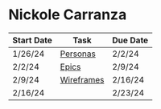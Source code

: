 # Nickole Carranza

| Start Date | Task | Due Date | 
|----------|----------|----------|
|  1/26/24  | [Personas](https://www.figma.com/file/HQ2JhJAnkDmXOmR59CxSVZ/User-Persona-Template-(Community)?type=design&node-id=705%3A309&mode=design&t=LS8FjHBHNxAbSOJ5-1)   | 2/2/24   |
| 2/2/24  |[Epics](https://docs.google.com/document/d/1WmWCdHSys4LA_qUxRb7vn0nfP0BLURISCAIUoIgvQyU/edit?usp=sharing)    |  2/9/24  |
| 2/9/24  |[Wireframes](https://www.figma.com/file/WuwrYpbWNh597XzFrXWTfd/IS-421-Prototypes?type=design&node-id=0-1&mode=design&t=ZiLsINrNdHxrGQCQ-0)    |  2/16/24 |
| 2/16/24  |    |  2/23/24 |